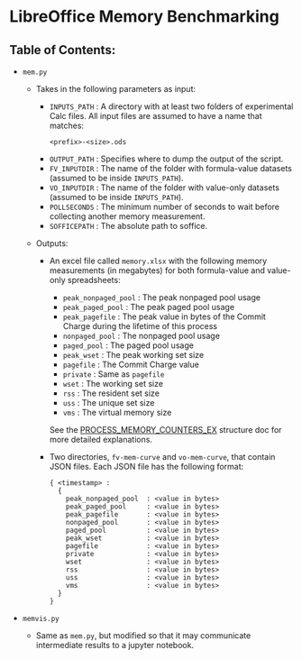 # LibreOffice Memory Benchmarking

## Table of Contents:
- `mem.py`

    - Takes in the following parameters as input:

        - `INPUTS_PATH` : A directory with at least two folders of experimental Calc files. All input files are assumed to have a name that matches:
            ```
            <prefix>-<size>.ods
            ```
        - `OUTPUT_PATH` : Specifies where to dump the output of the script.
        - `FV_INPUTDIR` : The name of the folder with formula-value datasets (assumed to be inside `INPUTS_PATH`).
        - `VO_INPUTDIR` : The name of the folder with value-only datasets (assumed to be inside `INPUTS_PATH`).
        - `POLLSECONDS` : The minimum number of seconds to wait before collecting another memory measurement.
        - `SOFFICEPATH` : The absolute path to soffice.
    
    - Outputs:
    
        - An excel file called `memory.xlsx` with the following memory measurements (in megabytes) for both formula-value and value-only spreadsheets:
            - `peak_nonpaged_pool`  : The peak nonpaged pool usage
            - `peak_paged_pool`     : The peak paged pool usage
            - `peak_pagefile`       : The peak value in bytes of the Commit Charge during the lifetime of this process
            - `nonpaged_pool`       : The nonpaged pool usage
            - `paged_pool`          : The paged pool usage
            - `peak_wset`           : The peak working set size
            - `pagefile`            : The Commit Charge value
            - `private`             : Same as `pagefile`
            - `wset`                : The working set size
            - `rss`                 : The resident set size
            - `uss`                 : The unique set size
            - `vms`                 : The virtual memory size

             See the [PROCESS_MEMORY_COUNTERS_EX](https://docs.microsoft.com/en-us/windows/win32/api/psapi/ns-psapi-process_memory_counters_ex) structure doc for more detailed explanations.
        
        - Two directories, `fv-mem-curve` and `vo-mem-curve`, that contain JSON files. Each JSON file has the following format:
            ```
            { <timestamp> : 
              {
                peak_nonpaged_pool  : <value in bytes>
                peak_paged_pool     : <value in bytes>
                peak_pagefile       : <value in bytes>
                nonpaged_pool       : <value in bytes>
                paged_pool          : <value in bytes>
                peak_wset           : <value in bytes>
                pagefile            : <value in bytes>
                private             : <value in bytes>
                wset                : <value in bytes>
                rss                 : <value in bytes>
                uss                 : <value in bytes>
                vms                 : <value in bytes>
              }
            } 
            ```

- `memvis.py`
  - Same as `mem.py`, but modified so that it may communicate intermediate results to a jupyter notebook.
